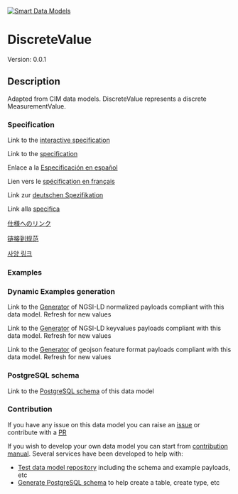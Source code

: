 [![Smart Data Models](https://smartdatamodels.org/wp-content/uploads/2022/01/SmartDataModels_logo.png "Logo")](https://smartdatamodels.org)
# DiscreteValue
Version: 0.0.1

## Description 

Adapted from CIM data models. DiscreteValue represents a discrete MeasurementValue.
### Specification

Link to the [interactive specification](https://swagger.lab.fiware.org/?url=https://smart-data-models.github.io/dataModel.EnergyCIM/DiscreteValue/swagger.yaml)

Link to the [specification](https://github.com/smart-data-models/dataModel.EnergyCIM/blob/master/DiscreteValue/doc/spec.md)

Enlace a la [Especificación en español](https://github.com/smart-data-models/dataModel.EnergyCIM/blob/master/DiscreteValue/doc/spec_ES.md)

Lien vers le [spécification en français](https://github.com/smart-data-models/dataModel.EnergyCIM/blob/master/DiscreteValue/doc/spec_FR.md)

Link zur [deutschen Spezifikation](https://github.com/smart-data-models/dataModel.EnergyCIM/blob/master/DiscreteValue/doc/spec_DE.md)

Link alla [specifica](https://github.com/smart-data-models/dataModel.EnergyCIM/blob/master/DiscreteValue/doc/spec_IT.md)

[仕様へのリンク](https://github.com/smart-data-models/dataModel.EnergyCIM/blob/master/DiscreteValue/doc/spec_JA.md)

[链接到规范](https://github.com/smart-data-models/dataModel.EnergyCIM/blob/master/DiscreteValue/doc/spec_ZH.md)

[사양 링크](https://github.com/smart-data-models/dataModel.EnergyCIM/blob/master/DiscreteValue/doc/spec_KO.md)
### Examples
### Dynamic Examples generation

Link to the [Generator](https://smartdatamodels.org/extra/ngsi-ld_generator.php?schemaUrl=https://raw.githubusercontent.com/smart-data-models/dataModel.EnergyCIM/master/DiscreteValue/schema.json&email=info@smartdatamodels.org) of NGSI-LD normalized payloads compliant with this data model. Refresh for new values

Link to the [Generator](https://smartdatamodels.org/extra/ngsi-ld_generator_keyvalues.php?schemaUrl=https://raw.githubusercontent.com/smart-data-models/dataModel.EnergyCIM/master/DiscreteValue/schema.json&email=info@smartdatamodels.org) of NGSI-LD keyvalues payloads compliant with this data model. Refresh for new values

Link to the [Generator](https://smartdatamodels.org/extra/geojson_features_generator.php?schemaUrl=https://raw.githubusercontent.com/smart-data-models/dataModel.EnergyCIM/master/DiscreteValue/schema.json&email=info@smartdatamodels.org) of geojson feature format payloads compliant with this data model. Refresh for new values
### PostgreSQL schema

Link to the [PostgreSQL schema](https://github.com/smart-data-models/dataModel.EnergyCIM/blob/master/DiscreteValue/schema.sql) of this data model
### Contribution

 If you have any issue on this data model you can raise an [issue](https://github.com/smart-data-models/dataModel.EnergyCIM/issues)  or contribute with a [PR](https://github.com/smart-data-models/dataModel.EnergyCIM/pulls)

 If you wish to develop your own data model you can start from [contribution manual](https://bit.ly/contribution_manual). Several services have been developed to help with: 
 - [Test data model repository](https://smartdatamodels.org/index.php/data-models-contribution-api/) including the schema and example payloads, etc
 - [Generate PostgreSQL schema](https://smartdatamodels.org/index.php/sql-service/) to help create a table, create type, etc